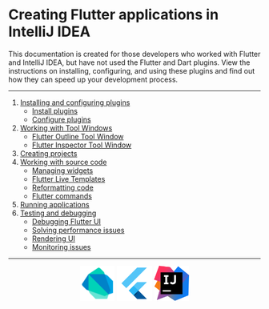 # Creating Flutter applications in IntelliJ IDEA

This documentation is created for those developers who worked with Flutter and IntelliJ IDEA, but have not used the Flutter and Dart plugins. View the instructions on installing, configuring, and using these plugins and find out how they can speed up your development process.

---
1. [Installing and configuring plugins](https://github.com/jetpack-pizza/demo/blob/master/content/install-and-set-up-plugins.md)
    * [Install plugins](https://github.com/jetpack-pizza/demo/blob/master/content/install-and-set-up-plugins.md#install-plugins)
    * [Configure plugins](https://github.com/jetpack-pizza/demo/blob/master/content/install-and-set-up-plugins.md#configure-plugins)
2. [Working with Tool Windows](https://github.com/jetpack-pizza/demo/blob/master/content/tool-windows.md)
    * [Flutter Outline Tool Window](https://github.com/jetpack-pizza/demo/blob/master/content/tool-windows.md#flutter-outline-tool-window)
    * [Flutter Inspector Tool Window](https://github.com/jetpack-pizza/demo/blob/master/content/tool-windows.md#flutter-inspector-tool-window)
3. [Creating projects](https://github.com/jetpack-pizza/demo/blob/master/content/creating-projects.md)
4. [Working with source code](https://github.com/jetpack-pizza/demo/blob/master/content/working-with-source-code.md)
    * [Managing widgets](https://github.com/jetpack-pizza/demo/blob/master/content/working-with-source-code.md#flutter-outline)
    * [Flutter Live Templates](https://github.com/jetpack-pizza/demo/blob/master/content/working-with-source-code.md#live-templates)
    * [Reformatting code](https://github.com/jetpack-pizza/demo/blob/master/content/working-with-source-code.md#reformatting-your-code)
    * [Flutter commands](https://github.com/jetpack-pizza/demo/blob/master/content/working-with-source-code.md#flutter-commands)
4. [Running applications](https://github.com/jetpack-pizza/demo/blob/master/content/running-applications.md)
5. [Testing and debugging](https://github.com/jetpack-pizza/demo/blob/master/content/testing-and-debugging.md)
    * [Debugging Flutter UI](https://github.com/jetpack-pizza/demo/blob/master/content/testing-and-debugging.md#flutter-inspector)
    * [Solving performance issues](https://github.com/jetpack-pizza/demo/blob/master/content/testing-and-debugging.md#timeline)
    * [Rendering UI](https://github.com/jetpack-pizza/demo/blob/master/content/testing-and-debugging.md#render-tree-tab)
    * [Monitoring issues](https://github.com/jetpack-pizza/demo/blob/master/content/testing-and-debugging.md#dart-analysis-tool-window)
---
<p align="center">
<img src="https://github.com/jetpack-pizza/demo/blob/master/img/dart.png" alt="Dart" width="70"/>
<img src="https://github.com/jetpack-pizza/demo/blob/master/img/flutter.png" alt="Flutter" width="70"/>  
<img src="https://github.com/jetpack-pizza/demo/blob/master/img/intellij_idea.png" alt="IntelliJ IDEA" width="70"/>  
</p>
